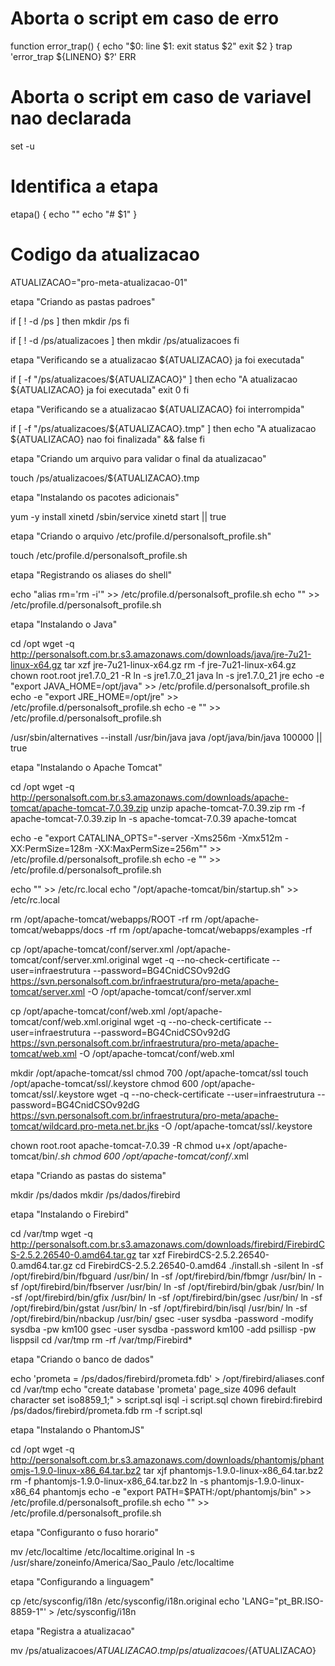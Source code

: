 # Aborta o script em caso de erro
function error_trap() {
  echo "$0: line $1: exit status $2"
  exit $2
}
trap 'error_trap ${LINENO} $?' ERR

# Aborta o script em caso de variavel nao declarada
set -u

# Identifica a etapa
etapa() {
  echo ""
  echo "# $1"
}

# Codigo da atualizacao
ATUALIZACAO="pro-meta-atualizacao-01"

etapa "Criando as pastas padroes"

if [ ! -d /ps ]
then
  mkdir /ps
fi

if [ ! -d /ps/atualizacoes ]
then
  mkdir /ps/atualizacoes
fi

etapa "Verificando se a atualizacao ${ATUALIZACAO} ja foi executada"

if [ -f "/ps/atualizacoes/${ATUALIZACAO}" ]
then
  echo "A atualizacao ${ATUALIZACAO} ja foi executada"
  exit 0
fi

etapa "Verificando se a atualizacao ${ATUALIZACAO} foi interrompida"

if [ -f "/ps/atualizacoes/${ATUALIZACAO}.tmp" ]
then
  echo "A atualizacao ${ATUALIZACAO} nao foi finalizada" && false
fi

etapa "Criando um arquivo para validar o final da atualizacao"

touch /ps/atualizacoes/${ATUALIZACAO}.tmp

etapa "Instalando os pacotes adicionais"

yum -y install xinetd
/sbin/service xinetd start || true

etapa "Criando o arquivo /etc/profile.d/personalsoft_profile.sh"

touch /etc/profile.d/personalsoft_profile.sh

etapa "Registrando os aliases do shell"

echo "alias rm='rm -i'" >> /etc/profile.d/personalsoft_profile.sh
echo "" >> /etc/profile.d/personalsoft_profile.sh

etapa "Instalando o Java"

cd /opt
wget -q http://personalsoft.com.br.s3.amazonaws.com/downloads/java/jre-7u21-linux-x64.gz
tar xzf jre-7u21-linux-x64.gz
rm -f jre-7u21-linux-x64.gz
chown root.root jre1.7.0_21 -R
ln -s jre1.7.0_21 java
ln -s jre1.7.0_21 jre
echo -e "export JAVA_HOME=/opt/java" >> /etc/profile.d/personalsoft_profile.sh
echo -e "export JRE_HOME=/opt/jre" >> /etc/profile.d/personalsoft_profile.sh
echo -e "" >> /etc/profile.d/personalsoft_profile.sh

/usr/sbin/alternatives --install /usr/bin/java java /opt/java/bin/java 100000 || true

etapa "Instalando o Apache Tomcat"

cd /opt
wget -q http://personalsoft.com.br.s3.amazonaws.com/downloads/apache-tomcat/apache-tomcat-7.0.39.zip
unzip apache-tomcat-7.0.39.zip
rm -f apache-tomcat-7.0.39.zip
ln -s apache-tomcat-7.0.39 apache-tomcat

echo -e "export CATALINA_OPTS=\"-server -Xms256m -Xmx512m -XX:PermSize=128m -XX:MaxPermSize=256m\"" >> /etc/profile.d/personalsoft_profile.sh
echo -e "" >> /etc/profile.d/personalsoft_profile.sh

echo "" >> /etc/rc.local
echo "/opt/apache-tomcat/bin/startup.sh" >> /etc/rc.local

rm /opt/apache-tomcat/webapps/ROOT -rf
rm /opt/apache-tomcat/webapps/docs -rf
rm /opt/apache-tomcat/webapps/examples -rf

cp /opt/apache-tomcat/conf/server.xml /opt/apache-tomcat/conf/server.xml.original
wget -q --no-check-certificate --user=infraestrutura --password=BG4CnidCSOv92dG https://svn.personalsoft.com.br/infraestrutura/pro-meta/apache-tomcat/server.xml -O /opt/apache-tomcat/conf/server.xml

cp /opt/apache-tomcat/conf/web.xml /opt/apache-tomcat/conf/web.xml.original
wget -q --no-check-certificate --user=infraestrutura --password=BG4CnidCSOv92dG https://svn.personalsoft.com.br/infraestrutura/pro-meta/apache-tomcat/web.xml -O /opt/apache-tomcat/conf/web.xml

mkdir /opt/apache-tomcat/ssl
chmod 700 /opt/apache-tomcat/ssl
touch /opt/apache-tomcat/ssl/.keystore
chmod 600 /opt/apache-tomcat/ssl/.keystore
wget -q --no-check-certificate --user=infraestrutura --password=BG4CnidCSOv92dG https://svn.personalsoft.com.br/infraestrutura/pro-meta/apache-tomcat/wildcard.pro-meta.net.br.jks -O /opt/apache-tomcat/ssl/.keystore

chown root.root apache-tomcat-7.0.39 -R
chmod u+x /opt/apache-tomcat/bin/*.sh
chmod 600 /opt/apache-tomcat/conf/*.xml

etapa "Criando as pastas do sistema"

mkdir /ps/dados
mkdir /ps/dados/firebird

etapa "Instalando o Firebird"

cd /var/tmp
wget -q http://personalsoft.com.br.s3.amazonaws.com/downloads/firebird/FirebirdCS-2.5.2.26540-0.amd64.tar.gz
tar xzf FirebirdCS-2.5.2.26540-0.amd64.tar.gz
cd FirebirdCS-2.5.2.26540-0.amd64
./install.sh -silent
ln -sf /opt/firebird/bin/fbguard /usr/bin/
ln -sf /opt/firebird/bin/fbmgr /usr/bin/
ln -sf /opt/firebird/bin/fbserver /usr/bin/
ln -sf /opt/firebird/bin/gbak /usr/bin/
ln -sf /opt/firebird/bin/gfix /usr/bin/
ln -sf /opt/firebird/bin/gsec /usr/bin/
ln -sf /opt/firebird/bin/gstat /usr/bin/
ln -sf /opt/firebird/bin/isql /usr/bin/
ln -sf /opt/firebird/bin/nbackup /usr/bin/
gsec -user sysdba -password -modify sysdba -pw km100
gsec -user sysdba -password km100 -add psillisp -pw lisppsil
cd /var/tmp
rm -rf /var/tmp/Firebird*

etapa "Criando o banco de dados"

echo 'prometa = /ps/dados/firebird/prometa.fdb' > /opt/firebird/aliases.conf
cd /var/tmp
echo "create database 'prometa' page_size 4096 default character set iso8859_1;" > script.sql
isql -i script.sql
chown firebird:firebird /ps/dados/firebird/prometa.fdb
rm -f script.sql

etapa "Instalando o PhantomJS"

cd /opt
wget -q http://personalsoft.com.br.s3.amazonaws.com/downloads/phantomjs/phantomjs-1.9.0-linux-x86_64.tar.bz2
tar xjf phantomjs-1.9.0-linux-x86_64.tar.bz2
rm -f phantomjs-1.9.0-linux-x86_64.tar.bz2
ln -s phantomjs-1.9.0-linux-x86_64 phantomjs
echo -e "export PATH=\$PATH:/opt/phantomjs/bin" >> /etc/profile.d/personalsoft_profile.sh
echo "" >> /etc/profile.d/personalsoft_profile.sh

etapa "Configuranto o fuso horario"

mv /etc/localtime /etc/localtime.original
ln -s /usr/share/zoneinfo/America/Sao_Paulo /etc/localtime

etapa "Configurando a linguagem"

cp /etc/sysconfig/i18n /etc/sysconfig/i18n.original
echo 'LANG="pt_BR.ISO-8859-1"' > /etc/sysconfig/i18n

etapa "Registra a atualizacao"

mv /ps/atualizacoes/${ATUALIZACAO}.tmp /ps/atualizacoes/${ATUALIZACAO}
